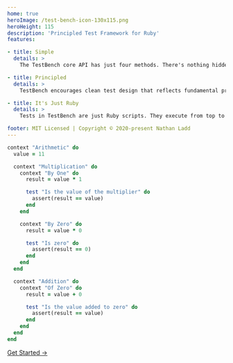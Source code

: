 ```yaml
---
home: true
heroImage: /test-bench-icon-130x115.png
heroHeight: 115
description: 'Principled Test Framework for Ruby'
features:

- title: Simple
  details: >
    The TestBench core API has just four methods. There's nothing hidden. There's no guessing, no monkey-patching, no configuration, and no complexity. It's just programming.

- title: Principled
  details: >
    TestBench encourages clean test design that reflects fundamental principles. It has no superfluous syntax that leads to cumbersome tests. It has no opinions, but makes no apologies.

- title: It's Just Ruby
  details: >
    Tests in TestBench are just Ruby scripts. They execute from top to bottom with no special runner and no special way to declare variables. If you know Ruby, you know TestBench.

footer: MIT Licensed | Copyright © 2020-present Nathan Ladd
---
```


```ruby
context "Arithmetic" do
  value = 11

  context "Multiplication" do
    context "By One" do
      result = value * 1

      test "Is the value of the multiplier" do
        assert(result == value)
      end
    end

    context "By Zero" do
      result = value * 0

      test "Is zero" do
        assert(result == 0)
      end
    end
  end

  context "Addition" do
    context "Of Zero" do
      result = value + 0

      test "Is the value added to zero" do
        assert(result == value)
      end
    end
  end
end
```
<div class="hero">
  <p class="action">
    <a href="/user-guide/getting-started.html" class="nav-link action-button">Get Started →</a>
  </p>
</div>
